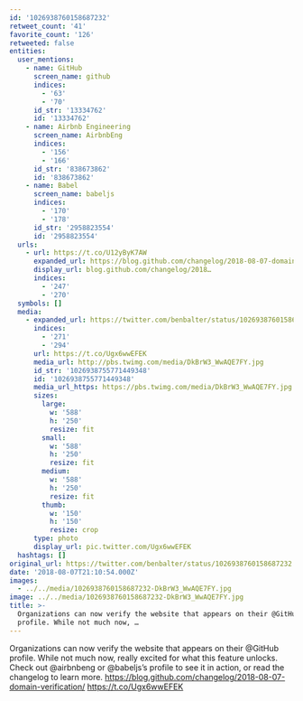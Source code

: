 ```yaml
---
id: '1026938760158687232'
retweet_count: '41'
favorite_count: '126'
retweeted: false
entities:
  user_mentions:
    - name: GitHub
      screen_name: github
      indices:
        - '63'
        - '70'
      id_str: '13334762'
      id: '13334762'
    - name: Airbnb Engineering
      screen_name: AirbnbEng
      indices:
        - '156'
        - '166'
      id_str: '838673862'
      id: '838673862'
    - name: Babel
      screen_name: babeljs
      indices:
        - '170'
        - '178'
      id_str: '2958823554'
      id: '2958823554'
  urls:
    - url: https://t.co/U12yByK7AW
      expanded_url: https://blog.github.com/changelog/2018-08-07-domain-verification/
      display_url: blog.github.com/changelog/2018…
      indices:
        - '247'
        - '270'
  symbols: []
  media:
    - expanded_url: https://twitter.com/benbalter/status/1026938760158687232/photo/1
      indices:
        - '271'
        - '294'
      url: https://t.co/Ugx6wwEFEK
      media_url: http://pbs.twimg.com/media/DkBrW3_WwAQE7FY.jpg
      id_str: '1026938755771449348'
      id: '1026938755771449348'
      media_url_https: https://pbs.twimg.com/media/DkBrW3_WwAQE7FY.jpg
      sizes:
        large:
          w: '588'
          h: '250'
          resize: fit
        small:
          w: '588'
          h: '250'
          resize: fit
        medium:
          w: '588'
          h: '250'
          resize: fit
        thumb:
          w: '150'
          h: '150'
          resize: crop
      type: photo
      display_url: pic.twitter.com/Ugx6wwEFEK
  hashtags: []
original_url: https://twitter.com/benbalter/status/1026938760158687232
date: '2018-08-07T21:10:54.000Z'
images:
  - ../../media/1026938760158687232-DkBrW3_WwAQE7FY.jpg
image: ../../media/1026938760158687232-DkBrW3_WwAQE7FY.jpg
title: >-
  Organizations can now verify the website that appears on their @GitHub
  profile. While not much now, …
---
```


Organizations can now verify the website that appears on their @GitHub profile. While not much now, really excited for what this feature unlocks. Check out @airbnbeng or @babeljs’s profile to see it in action, or read the changelog to learn more. https://blog.github.com/changelog/2018-08-07-domain-verification/ https://t.co/Ugx6wwEFEK